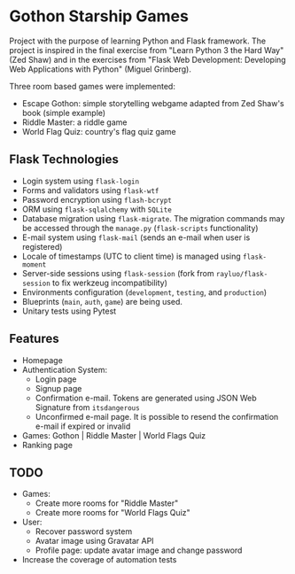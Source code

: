 # Gothon Starship Games

Project with the purpose of learning Python and Flask framework. The project is inspired in the final exercise from "Learn Python 3 the Hard Way" (Zed Shaw) and in the exercises from "Flask Web Development: Developing Web Applications with Python" (Miguel Grinberg).

Three room based games were implemented: 
  - Escape Gothon: simple storytelling webgame adapted from Zed Shaw's book (simple example)
  - Riddle Master: a riddle game
  - World Flag Quiz: country's flag quiz game


## Flask Technologies

- Login system using `flask-login`
- Forms and validators using `flask-wtf`
- Password encryption using `flash-bcrypt`
- ORM using `flask-sqlalchemy` with `SQLite`
- Database migration using `flask-migrate`. The migration commands may be accessed through the `manage.py` (`flask-scripts` functionality)
- E-mail system using `flask-mail` (sends an e-mail when user is registered)
- Locale of timestamps (UTC to client time) is managed using `flask-moment`
- Server-side sessions using `flask-session` (fork from `rayluo/flask-session` to fix werkzeug incompatibility)
- Environments configuration (`development`, `testing`, and `production`)
- Blueprints (`main`, `auth`, `game`) are being used.
- Unitary tests using Pytest


## Features

- Homepage
- Authentication System:
  - Login page
  - Signup page
  - Confirmation e-mail. Tokens are generated using JSON Web Signature from `itsdangerous`
  - Unconfirmed e-mail page. It is possible to resend the confirmation e-mail if expired or invalid
- Games: Gothon | Riddle Master | World Flags Quiz
- Ranking page
    
## TODO

  - Games:
    - Create more rooms for "Riddle Master"
    - Create more rooms for "World Flags Quiz"
  - User:
    - Recover password system
    - Avatar image using Gravatar API
    - Profile page: update avatar image and change password
  - Increase the coverage of automation tests